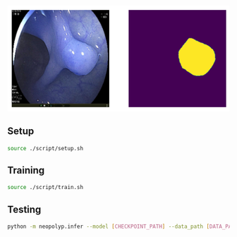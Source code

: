 ![Alt text](img/visualize.png)

## Setup

```bash
source ./script/setup.sh
```

## Training

```bash
source ./script/train.sh
```

## Testing

```bash
python -m neopolyp.infer --model [CHECKPOINT_PATH] --data_path [DATA_PATH] --save_path [SAVE_PATH]
```
